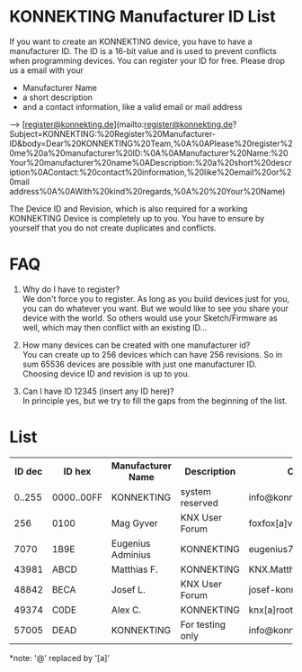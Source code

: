 # KONNEKTING Manufacturer ID List

If you want to create an KONNEKTING device, you have to have a manufacturer ID. The ID is a 16-bit value and is used to prevent conflicts when programming devices.
You can register your ID for free. Please drop us a email with your 
* Manufacturer Name
* a short description
* and a contact information, like a valid email or mail address

--&gt; [register@konnekting.de](mailto:register@konnekting.de?Subject=KONNEKTING:%20Register%20Manufacturer-ID&body=Dear%20KONNEKTING%20Team,%0A%0APlease%20register%20me%20a%20manufacturer%20ID:%0A%0AManufacturer%20Name:%20Your%20manufacturer%20name%0ADescription:%20a%20short%20description%0AContact:%20contact%20information,%20like%20email%20or%20mail address%0A%0AWith%20kind%20regards,%0A%20%20Your%20Name)

The Device ID and Revision, which is also required for a working KONNEKTING Device is completely up to you. You have to ensure by yourself that you do not create duplicates and conflicts.

# FAQ

1. Why do I have to register?  
We don't force you to register. As long as you build devices just for you, you can do whatever you want. But we would like to see you share your device with the world. So others would use your Sketch/Firmware as well, which may then conflict with an existing ID...

2. How many devices can be created with one manufacturer id?  
You can create up to 256 devices which can have 256 revisions. So in sum 65536 devices are possible with just one manufacturer ID. Choosing device ID and revision is up to you.

3. Can I have ID 12345 (insert any ID here)?  
In principle yes, but we try to fill the gaps from the beginning of the list. 

# List

<table>
  <tr>
    <th>ID dec</th>
    <th>ID hex</th>
    <th>Manufacturer Name</th>
    <th>Description</th>
    <th>Contact</th>
    <th>Date</th>
  </tr>
  
  <!-- ### 0..255 ### --->
  <tr>
    <td>0..255</td>
    <td>0000..00FF</td>
    <td>KONNEKTING</td>
    <td>system reserved</td>
    <td>info@konnekting.de</td>
    <td>01.01.2016</td>
  </tr>

  <!-- ### 256 ### --->
  <tr>
    <td>256</td>
    <td>0100</td>
    <td>Mag Gyver</td>
    <td>KNX User Forum</td>
    <td>foxfox[a]versanet.de</td>
    <td>01.01.2016</td>
  </tr>
  
  <!-- ### 7070 ### --->
  <tr>
    <td>7070</td>
    <td>1B9E</td>
    <td>Eugenius Adminius</td>
    <td>KONNEKTING</td>
    <td>eugenius707[a]gmail.com</td>
    <td>12.02.2016</td>
  </tr>    
  
  <!-- ### 43981 ### --->
  <tr>
    <td>43981</td>
    <td>ABCD</td>
    <td>Matthias F.</td>
    <td>KONNEKTING</td>
    <td>KNX.Matthias[a]gmx.de</td>
    <td>15.02.2016</td>
  </tr>  
  
  <!-- ### 48842 ### --->
  <tr>
    <td>48842</td>
    <td>BECA</td>
    <td>Josef L.</td>
    <td>KNX User Forum</td>
    <td>josef-konnekting[a]2lj.de</td>
    <td>26.02.2016</td>
  </tr>    

  <!-- ### 49374 ### --->
  <tr>
    <td>49374</td>
    <td>C0DE</td>
    <td>Alex C.</td>
    <td>KONNEKTING</td>
    <td>knx[a]root1.de</td>
    <td>15.02.2016</td>
  </tr>
  
  <!-- ### 57005 ### --->
  <tr>
    <td>57005</td>
    <td>DEAD</td>
    <td>KONNEKTING</td>
    <td>For testing only</td>
    <td>info@konnekting.de</td>
    <td>01.01.2016</td>
  </tr>
  
</table>

*note: '@' replaced by '[a]'
